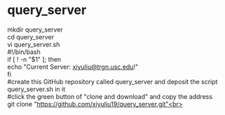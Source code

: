 # query_server
mkdir query_server<br>
cd query_server<br>
vi query_server.sh<br>
#!/bin/bash<br>
if [ ! -n "$1" ]; then<br>
    echo "Current Server: xiyuliu@trgn.usc.edu!"<br>
fi<br>
#create this GitHub repository called query_server and deposit the script query_server.sh in it<br>
#click the green button of "clone and download" and copy the address<br> 
git clone "https://github.com/xiyuliu19/query_server.git"<br>
